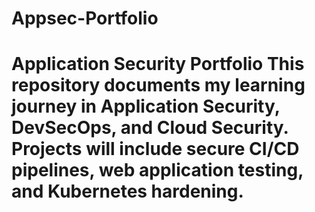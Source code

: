 # Appsec-Portfolio
# Application Security Portfolio This repository documents my learning journey in Application Security, DevSecOps, and Cloud Security.  Projects will include secure CI/CD pipelines, web application testing, and Kubernetes hardening.
